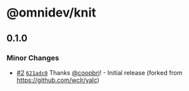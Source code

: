 # @omnidev/knit

## 0.1.0

### Minor Changes

- [#2](https://github.com/coopbri/knit/pull/2) [`621adc0`](https://github.com/coopbri/knit/commit/621adc02b66f37ec37c5f5e8b79e36babd29c2d0) Thanks [@coopbri](https://github.com/coopbri)! - Initial release (forked from https://github.com/wclr/yalc)
